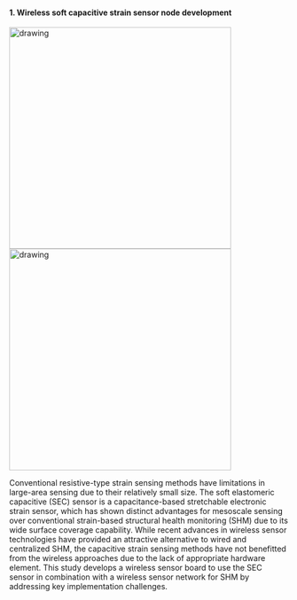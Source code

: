 
#### 1. Wireless soft capacitive strain sensor node development

<img src="https://github.com/jhjeongaa/jhjeongaa.github.io/blob/master/_data/r1_sensorboard.png" alt="drawing" height="400"/><img src="https://github.com/jhjeongaa/jhjeongaa.github.io/blob/master/_data/figureVoltPCAP.png?raw=true" alt="drawing" height="400"/>

Conventional resistive-type strain sensing methods have limitations in large-area sensing due to their relatively small size. The soft elastomeric capacitive (SEC) sensor is a capacitance-based stretchable electronic strain sensor, which has shown distinct advantages for mesoscale sensing over conventional strain-based structural health monitoring (SHM) due to its wide surface coverage capability. While recent advances in wireless sensor technologies have provided an attractive alternative to wired and centralized SHM, the capacitive strain sensing methods have not benefitted from the wireless approaches due to the lack of appropriate hardware element. This study develops a wireless sensor board to use the SEC sensor in combination with a wireless sensor network for SHM by addressing key implementation challenges.

